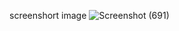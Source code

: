 screenshort image
![Screenshot (691)](https://github.com/user-attachments/assets/3c7efd84-4172-4e1d-abf1-b48cb394a076)
